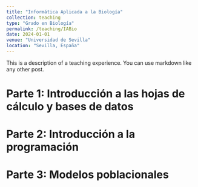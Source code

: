 ```yaml
---
title: "Informática Aplicada a la Biología"
collection: teaching
type: "Grado en Biología"
permalink: /teaching/IABio
date: 2024-01-01
venue: "Universidad de Sevilla"
location: "Sevilla, España"
---
```


This is a description of a teaching experience. You can use markdown like any other post.

Parte 1: Introducción a las hojas de cálculo y bases de datos
======

Parte 2: Introducción a la programación
======

Parte 3: Modelos poblacionales
======
